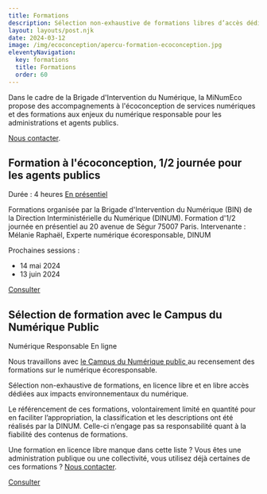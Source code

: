 ```yaml
---
title: Formations
description: Sélection non-exhaustive de formations libres d’accès dédiés aux impacts environnementaux du numérique
layout: layouts/post.njk
date: 2024-03-12
image: /img/ecoconception/apercu-formation-ecoconception.jpg
eleventyNavigation:
  key: formations
  title: Formations
  order: 60
---
```


<div class="fr-highlight">

Dans le cadre de la Brigade d'Intervention du Numérique, la MiNumEco propose des accompagnements à l'écoconception de services numériques et des formations aux enjeux du numérique responsable pour les administrations et agents publics. 

[Nous contacter](/contact).

</div>

## Formation à l'écoconception, 1/2 journée pour les agents publics

<span class="fr-tag">Durée : 4 heures</span> <span class="fr-tag">[En présentiel](https://ecoresponsable.numerique.gouv.fr/agenda/)</span>

Formations organisée par la Brigade d'Intervention du Numérique (BIN) de la Direction Interministérielle du Numérique (DINUM). Formation d'1/2 journée en présentiel au 20 avenue de Ségur 75007 Paris. 
Intervenante : Mélanie Raphaël, Experte numérique écoresponsable, DINUM

Prochaines sessions : 
- 14 mai 2024
- 13 juin 2024

<a href="https://ecoresponsable.numerique.gouv.fr/agenda/" class="fr-btn" target="_blank" title="Nouvelle fenêtre : Voir les dates de formation disponibles">Consulter</a>

## Sélection de formation avec le Campus du Numérique Public

<span class="fr-tag">Numérique Responsable</span> <span class="fr-tag">En ligne</span>

Nous travaillons avec [le Campus du Numérique public ](https://campus.numerique.gouv.fr/catalogue/?themes=1&themes=2)au recensement des formations sur le numérique écoresponsable. 

Sélection non-exhaustive de formations, en licence libre et en libre accès dédiées aux impacts environnementaux du numérique.

Le référencement de ces formations, volontairement limité en quantité pour en faciliter l’appropriation, la classification et les descriptions ont été réalisés par la DINUM. Celle-ci n’engage pas sa responsabilité quant à la fiabilité des contenus de formations.

Une formation en licence libre manque dans cette liste ? Vous êtes une administration publique ou une collectivité, vous utilisez déjà certaines de ces formations ? [Nous contacter](/contact).

<a href="https://campus.numerique.gouv.fr/catalogue/?themes=1&themes=2" class="fr-btn" target="_blank" title="Nouvelle fenêtre : les formations au numérique responsable sur le campus du numérique public">Consulter</a>
